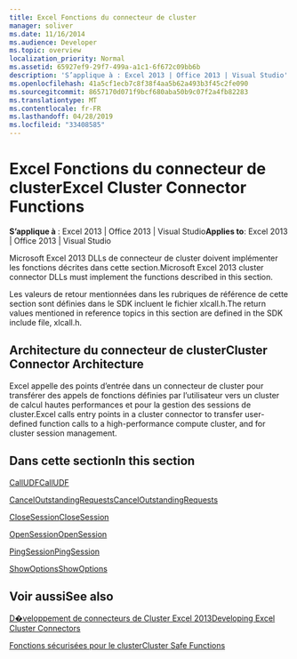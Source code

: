 ```yaml
---
title: Excel Fonctions du connecteur de cluster
manager: soliver
ms.date: 11/16/2014
ms.audience: Developer
ms.topic: overview
localization_priority: Normal
ms.assetid: 65927ef9-29f7-499a-a1c1-6f672c09bb6b
description: 'S’applique à : Excel 2013 | Office 2013 | Visual Studio'
ms.openlocfilehash: 41a5cf1ecb7c8f38f4aa5b62a493b3f45c2fe090
ms.sourcegitcommit: 8657170d071f9bcf680aba50b9c07f2a4fb82283
ms.translationtype: MT
ms.contentlocale: fr-FR
ms.lasthandoff: 04/28/2019
ms.locfileid: "33408585"
---
```

# <a name="excel-cluster-connector-functions"></a><span data-ttu-id="baa2c-103">Excel Fonctions du connecteur de cluster</span><span class="sxs-lookup"><span data-stu-id="baa2c-103">Excel Cluster Connector Functions</span></span>

 <span data-ttu-id="baa2c-104">**S’applique à** : Excel 2013 | Office 2013 | Visual Studio</span><span class="sxs-lookup"><span data-stu-id="baa2c-104">**Applies to**: Excel 2013 | Office 2013 | Visual Studio</span></span> 
  
<span data-ttu-id="baa2c-105">Microsoft Excel 2013 DLLs de connecteur de cluster doivent implémenter les fonctions décrites dans cette section.</span><span class="sxs-lookup"><span data-stu-id="baa2c-105">Microsoft Excel 2013 cluster connector DLLs must implement the functions described in this section.</span></span>
  
<span data-ttu-id="baa2c-106">Les valeurs de retour mentionnées dans les rubriques de référence de cette section sont définies dans le SDK incluent le fichier xlcall.h.</span><span class="sxs-lookup"><span data-stu-id="baa2c-106">The return values mentioned in reference topics in this section are defined in the SDK include file, xlcall.h.</span></span>
  
## <a name="cluster-connector-architecture"></a><span data-ttu-id="baa2c-107">Architecture du connecteur de cluster</span><span class="sxs-lookup"><span data-stu-id="baa2c-107">Cluster Connector Architecture</span></span>

<span data-ttu-id="baa2c-108">Excel appelle des points d’entrée dans un connecteur de cluster pour transférer des appels de fonctions définies par l’utilisateur vers un cluster de calcul hautes performances et pour la gestion des sessions de cluster.</span><span class="sxs-lookup"><span data-stu-id="baa2c-108">Excel calls entry points in a cluster connector to transfer user-defined function calls to a high-performance compute cluster, and for cluster session management.</span></span>
  
## <a name="in-this-section"></a><span data-ttu-id="baa2c-109">Dans cette section</span><span class="sxs-lookup"><span data-stu-id="baa2c-109">In this section</span></span>

[<span data-ttu-id="baa2c-110">CallUDF</span><span class="sxs-lookup"><span data-stu-id="baa2c-110">CallUDF</span></span>](calludf.md)
  
[<span data-ttu-id="baa2c-111">CancelOutstandingRequests</span><span class="sxs-lookup"><span data-stu-id="baa2c-111">CancelOutstandingRequests</span></span>](canceloutstandingrequests.md)
  
[<span data-ttu-id="baa2c-112">CloseSession</span><span class="sxs-lookup"><span data-stu-id="baa2c-112">CloseSession</span></span>](closesession.md)
  
[<span data-ttu-id="baa2c-113">OpenSession</span><span class="sxs-lookup"><span data-stu-id="baa2c-113">OpenSession</span></span>](opensession.md)
  
[<span data-ttu-id="baa2c-114">PingSession</span><span class="sxs-lookup"><span data-stu-id="baa2c-114">PingSession</span></span>](pingsession.md)
  
[<span data-ttu-id="baa2c-115">ShowOptions</span><span class="sxs-lookup"><span data-stu-id="baa2c-115">ShowOptions</span></span>](showoptions.md)
  
## <a name="see-also"></a><span data-ttu-id="baa2c-116">Voir aussi</span><span class="sxs-lookup"><span data-stu-id="baa2c-116">See also</span></span>



[<span data-ttu-id="baa2c-117">D�veloppement de connecteurs de Cluster Excel 2013</span><span class="sxs-lookup"><span data-stu-id="baa2c-117">Developing Excel Cluster Connectors</span></span>](developing-excel-cluster-connectors.md)
  
[<span data-ttu-id="baa2c-118">Fonctions sécurisées pour le cluster</span><span class="sxs-lookup"><span data-stu-id="baa2c-118">Cluster Safe Functions</span></span>](cluster-safe-functions.md)

